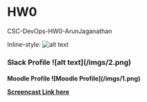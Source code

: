 # HW0
CSC-DevOps-HW0-ArunJaganathan



Inline-style: 
![alt text](https://github.ncsu.edu/ajagana/HW0/blob/master/imgs/1.png "Logo Title Text 1")





<h3> Slack Profile
![alt text](/imgs/2.png)


<h4> Moodle Profile
![Moodle Profile](/imgs/1.png)




[Screencast Link here](https://youtu.be/Alu5Vt5-t4w)

